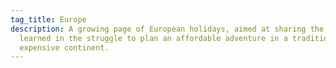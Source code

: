 ```yaml
---
tag_title: Europe
description: A growing page of European holidays, aimed at sharing the lessons
  learned in the struggle to plan an affordable adventure in a traditionally
  expensive continent.
---
```

